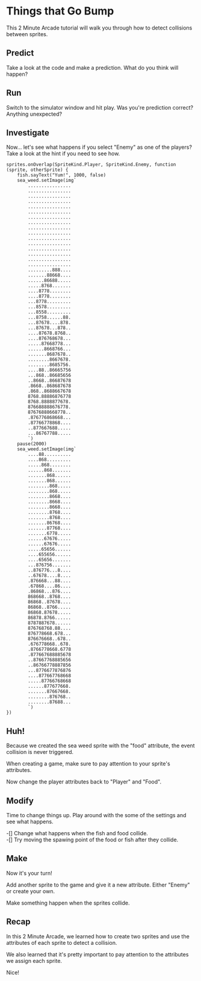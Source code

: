 # Things that Go Bump
This 2 Minute Arcade tutorial will walk you through how to detect collisions between sprites.

## Predict
Take a look at the code and make a prediction. What do you think will happen?

## Run
Switch to the simulator window and hit play. Was you're prediction correct? Anything unexpected?

## Investigate
Now... let's see what happens if you select "Enemy" as one of the players? Take a look at the hint if you need to see how.
``` blocks
sprites.onOverlap(SpriteKind.Player, SpriteKind.Enemy, function (sprite, otherSprite) {
    fish.sayText("Yum!", 1000, false)
    sea_weed.setImage(img`
        ................
        ................
        ................
        ................
        ................
        ................
        ................
        ................
        ................
        ................
        ................
        ................
        ................
        ................
        ................
        ................
        .........888....
        .......88668....
        ......86688.....
        .....8768.......
        ....8778........
        ....8778........
        ...8778.........
        ...8578.........
        ...8558.........
        ...8758......88.
        ...87678....878.
        ...87678...878..
        ....87678.8768..
        ....876768678...
        .....87668778...
        ......8668766...
        .......8687678..
        ........8667678.
        ........8685756.
        ....88..86665756
        ...868..86685656
        ..8668..86687678
        .8668..868687678
        .868..8688667678
        8768.88886876778
        8768.8888877678.
        876688888676778.
        87676888668778..
        .876776868668...
        .87766778868....
        ..877667688.....
        ...86767788.....
        `)
    pause(2000)
    sea_weed.setImage(img`
        ....88..........
        ....868.........
        .....868........
        ......868.......
        .......868......
        .......868......
        ........868.....
        ........868.....
        ........8668....
        ........8668....
        ........8668....
        ........8768....
        ........8768....
        .......86768....
        .......87768....
        .......6778.....
        ......67676.....
        ......67676.....
        .....65656......
        ....655656......
        ....65656.......
        ...876756.......
        ..876776...8....
        ..67678....8....
        .876668...88....
        .67868....86....
        .86868...876....
        868668..8768....
        86868..87678....
        86868..8766.....
        86868.87678.....
        86878.8766......
        8787887678......
        876768768.88....
        876778668.678...
        876676668..678..
        .676778668..678.
        .8766778668.6778
        .877667688885678
        ..87667768885656
        ..86766778887856
        ...8776677876876
        ....877667768668
        .....87766768668
        ......877677668.
        .......87667668.
        ........876768..
        ........87688...
        `)
})
```
## Huh!
Because we created the sea weed sprite with the "food" attribute, the event collision is never triggered.

When creating a game, make sure to pay attention to your sprite's attributes.

Now change the player attributes back to "Player" and "Food".

## Modify
Time to change things up. Play around with the some of the settings and see what happens.

-[] Change what happens when the fish and food collide.  
-[] Try moving the spawing point of the food or fish after they collide.  

## Make
Now it's your turn!

Add another sprite to the game and give it a new attribute. Either "Enemy" or create your own.

Make something happen when the sprites collide.

## Recap
In this 2 Minute Arcade, we learned how to create two sprites and use the attributes of each sprite to detect a collision.

We also learned that it's pretty important to pay attention to the attributes we assign each sprite.

Nice!

